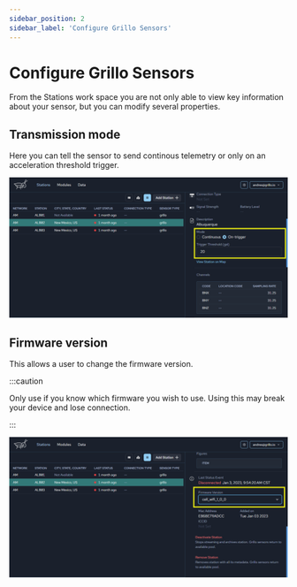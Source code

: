 ```yaml
---
sidebar_position: 2
sidebar_label: 'Configure Grillo Sensors'
---
```


# Configure Grillo Sensors
From the Stations work space you are not only able to view key information about your sensor, but you can modify several properties.

## Transmission mode
Here you can tell the sensor to send continous telemetry or only on an acceleration threshold trigger.

![Select station type](./img/ui-screens/on%20trigger.png)

## Firmware version
This allows a user to change the firmware version.

:::caution

Only use if you know which firmware you wish to use. Using this may break your device and lose connection.

:::

![Select station type](./img/ui-screens/firmware.png)